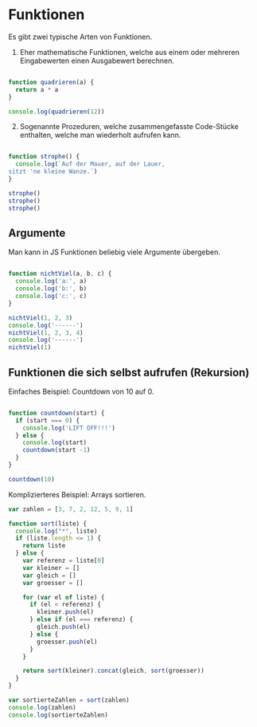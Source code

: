 # Funktionen

Es gibt zwei typische Arten von Funktionen.

1. Eher mathematische Funktionen, welche aus einem oder mehreren Eingabewerten einen Ausgabewert berechnen.

```js {cmd=node}

function quadrieren(a) {
  return a * a
}

console.log(quadrieren(12))
```

2. Sogenannte Prozeduren, welche zusammengefasste Code-Stücke enthalten, welche man wiederholt aufrufen kann.

```js {cmd=node}

function strophe() {
  console.log(`Auf der Mauer, auf der Lauer,
sitzt 'ne kleine Wanze.`)
}

strophe()
strophe()
strophe()
```


## Argumente

Man kann in JS Funktionen beliebig viele Argumente übergeben.

```js {cmd=node}

function nichtViel(a, b, c) {
  console.log('a:', a)
  console.log('b:', b)
  console.log('c:', c)
}

nichtViel(1, 2, 3)
console.log('------')
nichtViel(1, 2, 3, 4)
console.log('------')
nichtViel(1)
```

## Funktionen die sich selbst aufrufen (Rekursion)

Einfaches Beispiel: Countdown von 10 auf 0.
```js {cmd=node}

function countdown(start) {
  if (start === 0) {
    console.log('LIFT OFF!!!')
  } else {
    console.log(start)
    countdown(start -1)
  }
}

countdown(10)
```

Komplizierteres Beispiel: Arrays sortieren.
```js {cmd=node}
var zahlen = [3, 7, 2, 12, 5, 9, 1]

function sort(liste) {
  console.log("*", liste)
  if (liste.length <= 1) {
    return liste
  } else {
    var referenz = liste[0]
    var kleiner = []
    var gleich = []
    var groesser = []

    for (var el of liste) {
      if (el < referenz) {
        kleiner.push(el)
      } else if (el === referenz) {
        gleich.push(el)
      } else {
        groesser.push(el)
      }
    }

    return sort(kleiner).concat(gleich, sort(groesser))
  }
}

var sortierteZahlen = sort(zahlen)
console.log(zahlen)
console.log(sortierteZahlen)
```

